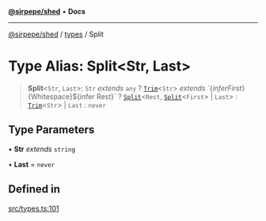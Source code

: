 [**@sirpepe/shed**](../../README.md) • **Docs**

***

[@sirpepe/shed](../../README.md) / [types](../README.md) / Split

# Type Alias: Split\<Str, Last\>

> **Split**\<`Str`, `Last`\>: `Str` *extends* `any` ? [`Trim`](Trim.md)\<`Str`\> *extends* \`$\{infer First\}$\{Whitespace\}$\{infer Rest\}\` ? [`Split`](Split.md)\<`Rest`, [`Split`](Split.md)\<`First`\> \| `Last`\> : [`Trim`](Trim.md)\<`Str`\> \| `Last` : `never`

## Type Parameters

• **Str** *extends* `string`

• **Last** = `never`

## Defined in

[src/types.ts:101](https://github.com/SirPepe/shed/blob/36009fde0fee9ee53321ca81309876bbb49851e3/src/types.ts#L101)
